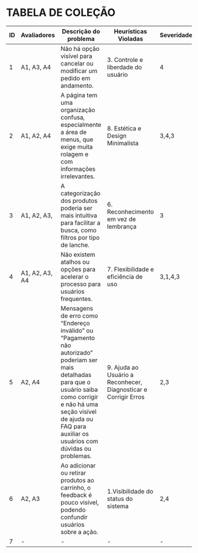 
# TABELA DE COLEÇÃO

| ID  | Avaliadores | Descrição do problema | Heurísticas Violadas | Severidade |
| --- | ---------- | --------------------- | -------------------- | ---------- |
| 1   | A1, A3, A4      |  Não há opção visível para cancelar ou modificar um pedido em andamento.                     | 3. Controle e liberdade do usuário                     | 4           |
| 2   | A1, A2, A4           | A página tem uma organização confusa, especialmente a área de menus, que exige muita rolagem e com informações irrelevantes.                      |          8. Estética e Design Minimalista            |  3,4,3          |
| 3   |  A1, A2, A3,           |  A categorização dos produtos poderia ser mais intuitiva para facilitar a busca, como filtros por tipo de lanche.                     | 6. Reconhecimento em vez de lembrança                     | 3           |
| 4   | A1, A2, A3, A4           | Não existem atalhos ou opções para acelerar o processo para usuários frequentes.  |7. Flexibilidade e eficiência de uso| 3,1,4,3           |
| 5   | A2, A4            | Mensagens de erro como “Endereço inválido” ou “Pagamento não autorizado” poderiam ser mais detalhadas para que o usuário saiba como corrigir e não há uma seção visível de ajuda ou FAQ para auxiliar os usuários com dúvidas ou problemas.                      |  9. Ajuda ao Usuário a Reconhecer, Diagnosticar e Corrigir Erros                    |  2,3          | 1. Visibilidade do Status do Sistema
| 6   | A2, A3           | Ao adicionar ou retirar produtos ao carrinho, o feedback é pouco visível, podendo confundir usuários sobre a ação.                      | 1.Visibilidade do status do sistema                      |  2,4          |
| 7   | -           |-       |-                      |  -          |


